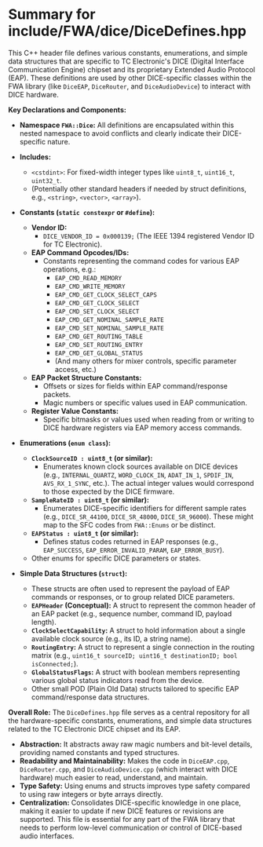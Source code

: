 # Summary for include/FWA/dice/DiceDefines.hpp

This C++ header file defines various constants, enumerations, and simple data structures that are specific to TC Electronic's DICE (Digital Interface Communication Engine) chipset and its proprietary Extended Audio Protocol (EAP). These definitions are used by other DICE-specific classes within the FWA library (like `DiceEAP`, `DiceRouter`, and `DiceAudioDevice`) to interact with DICE hardware.

**Key Declarations and Components:**

-   **Namespace `FWA::Dice`:** All definitions are encapsulated within this nested namespace to avoid conflicts and clearly indicate their DICE-specific nature.

-   **Includes:**
    -   `<cstdint>`: For fixed-width integer types like `uint8_t`, `uint16_t`, `uint32_t`.
    -   (Potentially other standard headers if needed by struct definitions, e.g., `<string>`, `<vector>`, `<array>`).

-   **Constants (`static constexpr` or `#define`):**
    -   **Vendor ID:**
        -   `DICE_VENDOR_ID = 0x000139;` (The IEEE 1394 registered Vendor ID for TC Electronic).
    -   **EAP Command Opcodes/IDs:**
        -   Constants representing the command codes for various EAP operations, e.g.:
            -   `EAP_CMD_READ_MEMORY`
            -   `EAP_CMD_WRITE_MEMORY`
            -   `EAP_CMD_GET_CLOCK_SELECT_CAPS`
            -   `EAP_CMD_GET_CLOCK_SELECT`
            -   `EAP_CMD_SET_CLOCK_SELECT`
            -   `EAP_CMD_GET_NOMINAL_SAMPLE_RATE`
            -   `EAP_CMD_SET_NOMINAL_SAMPLE_RATE`
            -   `EAP_CMD_GET_ROUTING_TABLE`
            -   `EAP_CMD_SET_ROUTING_ENTRY`
            -   `EAP_CMD_GET_GLOBAL_STATUS`
            -   (And many others for mixer controls, specific parameter access, etc.)
    -   **EAP Packet Structure Constants:**
        -   Offsets or sizes for fields within EAP command/response packets.
        -   Magic numbers or specific values used in EAP communication.
    -   **Register Value Constants:**
        -   Specific bitmasks or values used when reading from or writing to DICE hardware registers via EAP memory access commands.

-   **Enumerations (`enum class`):**
    -   **`ClockSourceID : uint8_t` (or similar):**
        -   Enumerates known clock sources available on DICE devices (e.g., `INTERNAL_QUARTZ`, `WORD_CLOCK_IN`, `ADAT_IN_1`, `SPDIF_IN`, `AVS_RX_1_SYNC`, etc.). The actual integer values would correspond to those expected by the DICE firmware.
    -   **`SampleRateID : uint8_t` (or similar):**
        -   Enumerates DICE-specific identifiers for different sample rates (e.g., `DICE_SR_44100`, `DICE_SR_48000`, `DICE_SR_96000`). These might map to the SFC codes from `FWA::Enums` or be distinct.
    -   **`EAPStatus : uint8_t` (or similar):**
        -   Defines status codes returned in EAP responses (e.g., `EAP_SUCCESS`, `EAP_ERROR_INVALID_PARAM`, `EAP_ERROR_BUSY`).
    -   Other enums for specific DICE parameters or states.

-   **Simple Data Structures (`struct`):**
    -   These structs are often used to represent the payload of EAP commands or responses, or to group related DICE parameters.
    -   **`EAPHeader` (Conceptual):** A struct to represent the common header of an EAP packet (e.g., sequence number, command ID, payload length).
    -   **`ClockSelectCapability`:** A struct to hold information about a single available clock source (e.g., its ID, a string name).
    -   **`RoutingEntry`:** A struct to represent a single connection in the routing matrix (e.g., `uint16_t sourceID; uint16_t destinationID; bool isConnected;`).
    -   **`GlobalStatusFlags`:** A struct with boolean members representing various global status indicators read from the device.
    -   Other small POD (Plain Old Data) structs tailored to specific EAP command/response data structures.

**Overall Role:**
The `DiceDefines.hpp` file serves as a central repository for all the hardware-specific constants, enumerations, and simple data structures related to the TC Electronic DICE chipset and its EAP.
-   **Abstraction:** It abstracts away raw magic numbers and bit-level details, providing named constants and typed structures.
-   **Readability and Maintainability:** Makes the code in `DiceEAP.cpp`, `DiceRouter.cpp`, and `DiceAudioDevice.cpp` (which interact with DICE hardware) much easier to read, understand, and maintain.
-   **Type Safety:** Using enums and structs improves type safety compared to using raw integers or byte arrays directly.
-   **Centralization:** Consolidates DICE-specific knowledge in one place, making it easier to update if new DICE features or revisions are supported.
This file is essential for any part of the FWA library that needs to perform low-level communication or control of DICE-based audio interfaces.
